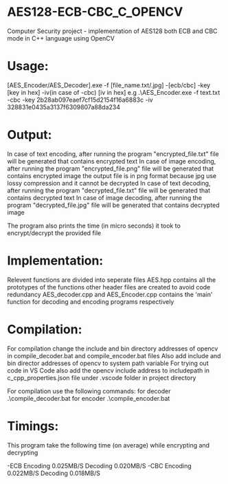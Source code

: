 # AES128-ECB-CBC_C_OPENCV
Computer Security project - implementation of AES128 both ECB and CBC mode in C++ language using OpenCV

# Usage:
[AES_Encoder/AES_Decoder].exe -f [file_name.txt/.jpg] -[ecb/cbc] -key [key in hex] -iv(in case of -cbc) [iv in hex]
e.g
.\AES_Encoder.exe -f text.txt -cbc -key 2b28ab097eaef7cf15d2154f16a6883c -iv 328831e0435a3137f6309807a88da234

# Output:
In case of text encoding, after running the program "encrypted_file.txt" file will be generated that contains encrypted text
In case of image encoding, after running the program "encrypted_file.png" file will be generated that contains encrypted image
the output file is in png format because jpg use lossy compression and it cannot be decrypted
In case of text decoding, after running the program "decrypted_file.txt" file will be generated that contains decrypted text
In case of image decoding, after running the program "decrypted_file.jpg" file will be generated that contains decrypted image

The program also prints the time (in micro seconds) it took to encrypt/decrypt the provided file

# Implementation:
Relevent functions are divided into seperate files
AES.hpp contains all the prototypes of the functions
other header files are created to avoid code redundancy
AES_decoder.cpp and AES_Encoder.cpp contains the 'main' function for decoding and encoding programs respectively

# Compilation:
For compilation change the include and bin directory addresses of opencv in compile_decoder.bat and compile_encoder.bat files
Also add include and bin director addresses of opencv to system path variable
For trying out code in VS Code also add the opencv include address to includepath in c_cpp_properties.json file under .vscode
folder in project directory

For compilation use the following commands:
for decoder
.\compile_decoder.bat
for encoder
.\compile_encoder.bat

# Timings:
This program take the following time (on average) while encrypting and decrypting

-ECB
Encoding 0.025MB/S
Decoding 0.020MB/S
-CBC
Encoding 0.022MB/S
Decoding 0.018MB/S